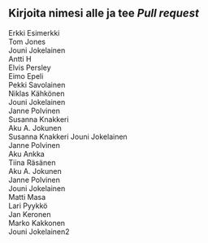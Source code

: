 ## Kirjoita nimesi alle ja tee *Pull request*  
Erkki Esimerkki  
Tom Jones  
Jouni Jokelainen  
Antti H  
Elvis Persley  
Eimo Epeli  
Pekki Savolainen  
Niklas Kähkönen  
Jouni Jokelainen  
Janne Polvinen  
Susanna Knakkeri    
Aku A. Jokunen  
Susanna Knakkeri 
Jouni Jokelainen  
Janne Polvinen  
Aku Ankka     
Tiina Räsänen    
Aku A. Jokunen  
Janne Polvinen  
Jouni Jokelainen  
Matti Masa    
Lari Pyykkö  
Jan Keronen  
Marko Kakkonen  
Jouni Jokelainen2



